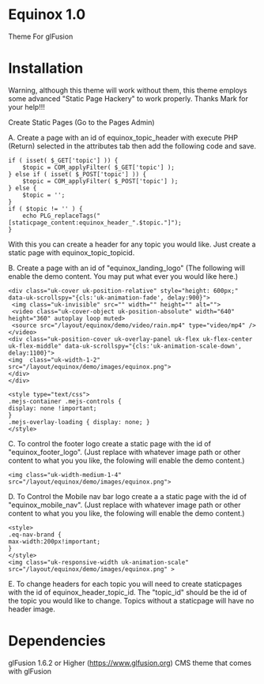 # Equinox 1.0
Theme For glFusion

# Installation
Warning, although this theme will work without them, this theme employs some advanced "Static Page Hackery" to work properly.
Thanks Mark for your help!!!

Create Static Pages (Go to the Pages Admin)

   A. Create a page with an id of equinox_topic_header with execute PHP (Return) selected in the attributes tab then add the following code and save.
```
if ( isset( $_GET['topic'] )) {
    $topic = COM_applyFilter( $_GET['topic'] );
} else if ( isset( $_POST['topic'] )) {
    $topic = COM_applyFilter( $_POST['topic'] );
} else {
    $topic = '';
}
if ( $topic != '' ) {
    echo PLG_replaceTags("[staticpage_content:equinox_header_".$topic."]");
}
```
With this you can create a header for any topic you would like. Just create a static page with equinox_topic_topicid.

   B. Create a page with an id of "equinox_landing_logo" (The following will enable the demo content. You may put what ever you would like here.)
   ```
   <div class="uk-cover uk-position-relative" style="height: 600px;" data-uk-scrollspy="{cls:'uk-animation-fade', delay:900}">
    <img class="uk-invisible" src="" width="" height="" alt="">
    <video class="uk-cover-object uk-position-absolute" width="640" height="360" autoplay loop muted>
    <source src="/layout/equinox/demo/video/rain.mp4" type="video/mp4" /></video>
   <div class="uk-position-cover uk-overlay-panel uk-flex uk-flex-center uk-flex-middle" data-uk-scrollspy="{cls:'uk-animation-scale-down', delay:1100}">
   <img  class="uk-width-1-2" src="/layout/equinox/demo/images/equinox.png">
   </div>
   </div>

<style type="text/css">
.mejs-container .mejs-controls {
  display: none !important;
}
.mejs-overlay-loading { display: none; }
</style>
   ```

   C. To control the footer logo create a static page with the id of "equinox_footer_logo". (Just replace with whatever image path or other content to what you you like, the folowing will enable the demo content.)
   ```
   <img class="uk-width-medium-1-4" src="/layout/equinox/demo/images/equinox.png">
   ```

   D. To Control the Mobile nav bar logo create a a static page with the id of "equinox_mobile_nav". (Just replace with whatever image path or other content to what you you like, the folowing will enable the demo content.)
   ```
   <style>
.eq-nav-brand {
max-width:200px!important;
}
</style>
<img class="uk-responsive-width uk-animation-scale" src="/layout/equinox/demo/images/equinox.png" >
   ```

   E. To change headers for each topic you will need to create staticpages with the id of equinox_header_topic_id. The "topic_id" should be the id of the topic you would like to change. Topics without a staticpage will have no header image.

# Dependencies
glFusion 1.6.2 or Higher (https://www.glfusion.org)
CMS theme that comes with glFusion
